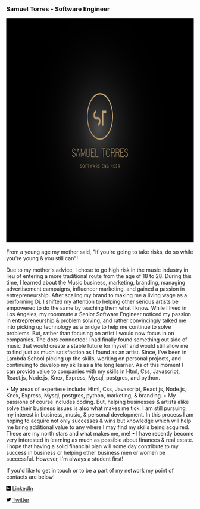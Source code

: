 ### Samuel Torres - Software Engineer

<img src="/images/modern-luxury-logo-design.jpg" width="1200" height="600">

From a young age my mother said, "If you're going to take risks, do so while you're young & you still can"!

Due to my mother's advice, I chose to go high risk in the music industry in lieu of entering a more traditional route from the age of 18 to 28. During this time, I learned about the Music business, marketing, branding, managing advertisement campaigns, influencer marketing, and gained a passion in entrepreneurship. After scaling my brand to making me a living wage as a performing Dj. I shifted my attention to helping other serious artists be empowered to do the same by teaching them what I know. While I lived in Los Angeles, my roommate a Senior Software Engineer noticed my passion in entrepreneurship & problem solving, and rather convincingly talked me into picking up technology as a bridge to help me continue to solve problems. But, rather than focusing on artist I would now focus in on companies. The dots connected! I had finally found something out side of music that would create a stable future for myself and would still allow me to find just as much satisfaction as I found as an artist. Since, I've been in Lambda School picking up the skills, working on personal projects, and continuing to develop my skills as a life long learner. As of this moment I can provide value to companies with my skills in Html, Css, Javascript, React.js, Node.js, Knex, Express, Mysql, postgres, and python.

• My areas of expertese include: Html, Css, Javascript, React.js, Node.js, Knex, Express, Mysql, postgres, python, marketing, & branding.
• My passions of course includes coding. But, helping businesses & artists alike solve their business issues is also what makes me tick. I am still pursuing my interest in business, music, & personal development. In this process I am hoping to acquire not only successes & wins but knowledge which will help me bring additional value to any where I may find my skills being acquired. These are my north stars and what makes me, me! 
• I have recently become very interested in learning as much as possible about finances & real estate. I hope that having a solid financial plan will some day contribute to my success in business or helping other business men or women be successful. However, I'm always a student first! 

If you'd like to get in touch or to be a part of my network my point of contacts are below!



<img src="/images/linkedin.png" width="2.5%"> [LinkedIn](https://www.linkedin.com/in/storres7539/)

<img src="/images/twitter.png" width="2.5%"> [Twitter](https://twitter.com/STorres_Dev)
